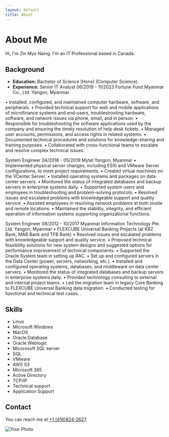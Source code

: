 ```yaml
---
layout: default
title: About
---
```


# About Me

Hi, I'm Zin Myo Naing. I'm an IT Professional based in Canada.

## Background
- **Education:** Bachelor of Science (Hons) (Computer Science).
- **Experience:** 
Senior IT Analyst								              06/2019 - 11/2023 
Fortune Fund Myanmar Co., Ltd.							      Yangon, Myanmar

•	Installed, configured, and maintained computer hardware, software, and peripherals.
•	Provided technical support for web and mobile applications of microfinance systems and end-users, troubleshooting hardware, software, and        network issues via phone, email, and in person.
•	Responsible for troubleshooting the software applications used by the company and ensuring the timely resolution of help desk tickets.
•	Managed user accounts, permissions, and access rights in related systems.
•	Documented technical procedures and solutions for knowledge-sharing and training purposes.
•	Collaborated with cross-functional teams to escalate and resolve complex technical issues.
                 
System Engineer									              04/2018 - 05/2019 
Mytel										                  Yangon, Myanmar
•	Implemented physical server changes, including ESXi and VMware Server configurations, to meet project requirements.
•	Created virtual machines on the VCenter Server.
•	Installed operating systems and packages on data center servers.
•	Monitored the status of integrated databases and backup servers in enterprise systems daily.
•	Supported system users and employees in troubleshooting and problem-solving protocols.
•	Resolved issues and escalated problems with knowledgeable support and quality service.
•	Assisted employees in resolving network problems at both onsite and remote locations.
•	Maintained the stability, integrity, and efficient operation of information systems supporting organizational functions.
	
System Engineer									               08/2012 - 10/2017
Myanmar Information Technology Pte. Ltd.					   Yangon, Myanmar
•	FLEXCUBE Universal Banking Projects (at KBZ Bank, MAB Bank and TFB Bank)
•	Resolved issues and escalated problems with knowledgeable support and quality service.
•	Proposed technical feasibility solutions for new system designs and suggested options for performance improvement of technical components.
•	Supported the Oracle System team in setting up RAC.
•	Set up and configured servers in the Data Center (power, servers, networking, etc.).
•	Installed and configured operating systems, databases, and middleware on data center servers.
•	Monitored the status of integrated databases and backup servers in enterprise systems daily.
•	Provided technology consulting to external and internal project teams.
•	Led the migration team in legacy Core Banking to FLEXCUBE Universal Banking data migration.
•	Conducted testing for functional and technical test cases.
.

## Skills
- Linux
- Microsoft Windows
- MacOS
- Oracle Database
- Oracle Weblogic
- Micorosoft SQL server
- SQL
- VMware
- AWS S3
- Microsoft 365
- Active Directory
- TCP/IP
- Technical support
- Application Support

## Contact
You can reach me at [+1 (416)824-2627](mailto:zinmyonaing7@gmail.com).

![Your Photo](C:\Users\hninh\OneDrive\Documents\GitHub\zin-myo-naing.github.io\zmn.jpg)
